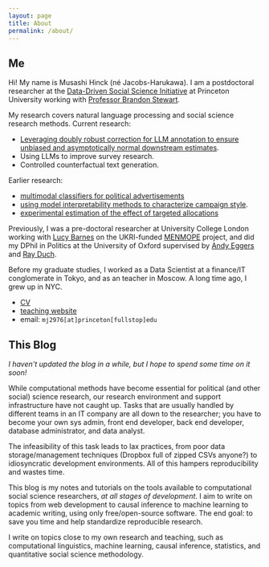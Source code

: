 ```yaml
---
layout: page
title: About
permalink: /about/
---
```


## Me

Hi! My name is Musashi Hinck (né Jacobs-Harukawa).
I am a postdoctoral researcher at the [Data-Driven Social Science Initiative](https://ddss.princeton.edu) at Princeton University working with [Professor Brandon Stewart](https://bstewart.scholar.princeton.edu).

My research covers natural language processing and social science research methods. Current research:

- [Leveraging doubly robust correction for LLM annotation to ensure unbiased and asymptotically normal downstream estimates](https://muhark.github.io/project/dsl).
- Using LLMs to improve survey research.
- Controlled counterfactual text generation.

Earlier research:

- [multimodal classifiers for political advertisements](https://muhark.github.io/project/multimodal-ad-transformers/)
- [using model interpretability methods to characterize campaign style](https://muhark.github.io/project/attribution-rationales-annotation/).
- [experimental estimation of the effect of targeted allocations](https://muhark.github.io/project/does-microtargeting-work/)

Previously, I was a pre-doctoral researcher at University College London working with [Lucy Barnes](https://www.ucl.ac.uk/political-science/people/dr-lucy-barnes) on the UKRI-funded [MENMOPE](https://www.ucl.ac.uk/political-science/mental-models-political-economy-menmope) project, and did my DPhil in Politics at the University of Oxford supervised by [Andy Eggers](http://andy.egge.rs) and [Ray Duch](https://www.raymondduch.com/).

Before my graduate studies, I worked as a Data Scientist at a finance/IT conglomerate in Tokyo, and as an teacher in Moscow. A long time ago, I grew up in NYC.

- [CV](/static/docs/mharukawa_cv.pdf)
- [teaching website](https://muhark.github.io/dpir-intro-python)
- email: `mj2976[at]princeton[fullstop]edu`

## This Blog

_I haven't updated the blog in a while, but I hope to spend some time on it soon!_

While computational methods have become essential for political (and other social) science research, our research environment and support infrastructure have not caught up. Tasks that are usually handled by different teams in an IT company are all down to the researcher; you have to become your own sys admin, front end developer, back end developer, database administrator, and data analyst.

The infeasibility of this task leads to lax practices, from poor data storage/management techniques (Dropbox full of zipped CSVs anyone?) to idiosyncratic development environments. All of this hampers reproducibility and wastes time.

This blog is my notes and tutorials on the tools available to computational social science researchers, _at all stages of development_. I aim to write on topics from web development to causal inference to machine learning to academic writing, using only free/open-source software. The end goal: to save you time and help standardize reproducible research.

I write on topics close to my own research and teaching, such as computational linguistics, machine learning, causal inference, statistics, and quantitative social science methodology.

